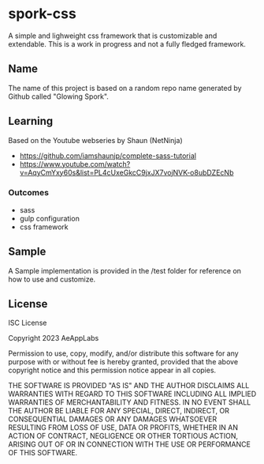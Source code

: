 # spork-css
A simple and lighweight css framework that is customizable and extendable. This is a work in progress and not a fully fledged framework. 

## Name
The name of this project is based on a random repo name generated by Github called "Glowing Spork".

## Learning
Based on the Youtube webseries by Shaun (NetNinja)
 - https://github.com/iamshaunjp/complete-sass-tutorial
 - https://www.youtube.com/watch?v=AqyCmYxy60s&list=PL4cUxeGkcC9jxJX7vojNVK-o8ubDZEcNb

### Outcomes
 - sass
 - gulp configuration
 - css framework

## Sample
A Sample implementation is provided in the /test folder for reference on how to use and customize.

## License
ISC License

Copyright 2023 AeAppLabs

Permission to use, copy, modify, and/or distribute this software for any purpose with or without fee is hereby granted, provided that the above copyright notice and this permission notice appear in all copies.

THE SOFTWARE IS PROVIDED "AS IS" AND THE AUTHOR DISCLAIMS ALL WARRANTIES WITH REGARD TO THIS SOFTWARE INCLUDING ALL IMPLIED WARRANTIES OF MERCHANTABILITY AND FITNESS. IN NO EVENT SHALL THE AUTHOR BE LIABLE FOR ANY SPECIAL, DIRECT, INDIRECT, OR CONSEQUENTIAL DAMAGES OR ANY DAMAGES WHATSOEVER RESULTING FROM LOSS OF USE, DATA OR PROFITS, WHETHER IN AN ACTION OF CONTRACT, NEGLIGENCE OR OTHER TORTIOUS ACTION, ARISING OUT OF OR IN CONNECTION WITH THE USE OR PERFORMANCE OF THIS SOFTWARE.
